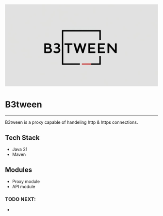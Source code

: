 <p align="center">
   <img src="./B3.jpg">
</p>

# B3tween
---
B3tween is a proxy capable of handeling http & https connections.

## Tech Stack
- Java 21
- Maven

## Modules
- Proxy module
- API module

### TODO NEXT:
- 